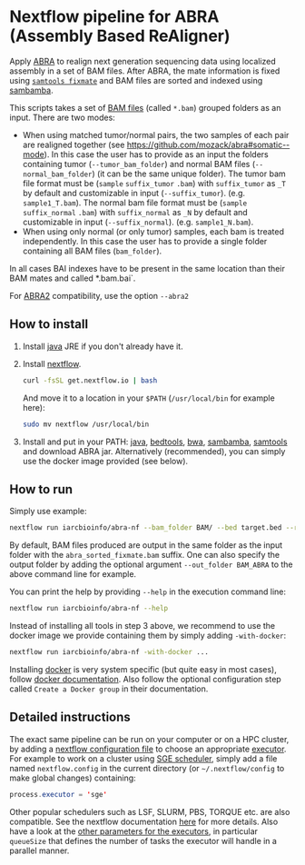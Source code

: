 # Nextflow pipeline for ABRA (Assembly Based ReAligner)

Apply [ABRA](https://github.com/mozack/abra) to realign next generation sequencing data using localized assembly in a set of BAM files. After ABRA, the mate information is fixed using [`samtools fixmate`](http://www.htslib.org/doc/samtools.html) and BAM files are sorted and indexed using [sambamba](http://lomereiter.github.io/sambamba/).

This scripts takes a set of [BAM files](https://samtools.github.io/hts-specs/) (called `*.bam`) grouped folders as an input. There are two modes:
- When using matched tumor/normal pairs, the two samples of each pair are realigned together (see https://github.com/mozack/abra#somatic--mode). In this case the user has to provide as an input the folders containing tumor (`--tumor_bam_folder`) and normal BAM files (`--normal_bam_folder`) (it can be the same unique folder). The tumor bam file format must be (`sample` `suffix_tumor` `.bam`) with `suffix_tumor` as `_T` by default and customizable in input (`--suffix_tumor`). (e.g. `sample1_T.bam`). The normal bam file format must be (`sample` `suffix_normal` `.bam`) with `suffix_normal` as `_N` by default and customizable in input (`--suffix_normal`). (e.g. `sample1_N.bam`).
- When using only normal (or only tumor) samples, each bam is treated independently. In this case the user has to provide a single folder containing all BAM files (`bam_folder`).

In all cases BAI indexes have to be present in the same location than their BAM mates and called *.bam.bai`.

For [ABRA2](https://github.com/mozack/abra2) compatibility, use the option `--abra2`

## How to install

1. Install [java](https://java.com/download/) JRE if you don't already have it.

2. Install [nextflow](http://www.nextflow.io/).

	```bash
	curl -fsSL get.nextflow.io | bash
	```
	And move it to a location in your `$PATH` (`/usr/local/bin` for example here):
	```bash
	sudo mv nextflow /usr/local/bin
	```
	
3. Install and put in your PATH: [java](https://www.java.com/), [bedtools](http://bedtools.readthedocs.io/en/latest/), [bwa](http://bio-bwa.sourceforge.net), [sambamba](http://lomereiter.github.io/sambamba/), [samtools](http://www.htslib.org/) and download ABRA jar. Alternatively (recommended), you can simply use the docker image provided (see below).

## How to run

Simply use example:
```bash
nextflow run iarcbioinfo/abra-nf --bam_folder BAM/ --bed target.bed --ref ref.fasta --read_length 100 --abra_path /path/to/abra.jar
```

By default, BAM files produced are output in the same folder as the input folder with the `abra_sorted_fixmate.bam` suffix. One can also specify the output folder by adding the optional argument `--out_folder BAM_ABRA` to the above command line for example.

You can print the help by providing `--help` in the execution command line:
```bash
nextflow run iarcbioinfo/abra-nf --help
```

Instead of installing all tools in step 3 above, we recommend to use the docker image we provide containing them by simply adding `-with-docker`:
```bash
nextflow run iarcbioinfo/abra-nf -with-docker ...
```

Installing [docker](https://www.docker.com) is very system specific (but quite easy in most cases), follow  [docker documentation](https://docs.docker.com/installation/). Also follow the optional configuration step called `Create a Docker group` in their documentation.

## Detailed instructions

The exact same pipeline can be run on your computer or on a HPC cluster, by adding a [nextflow configuration file](http://www.nextflow.io/docs/latest/config.html) to choose an appropriate [executor](http://www.nextflow.io/docs/latest/executor.html). For example to work on a cluster using [SGE scheduler](https://en.wikipedia.org/wiki/Oracle_Grid_Engine), simply add a file named `nextflow.config` in the current directory (or `~/.nextflow/config` to make global changes) containing:  
```java
process.executor = 'sge'
```

Other popular schedulers such as LSF, SLURM, PBS, TORQUE etc. are also compatible. See the nextflow documentation [here](http://www.nextflow.io/docs/latest/executor.html) for more details. Also have a look at the [other parameters for the executors](http://www.nextflow.io/docs/latest/config.html#scope-executor), in particular `queueSize` that defines the number of tasks the executor will handle in a parallel manner.  

